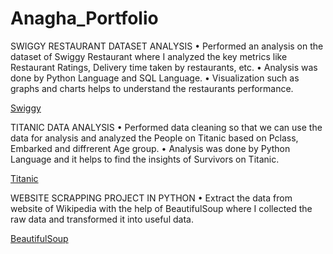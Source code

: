 # Anagha_Portfolio

SWIGGY RESTAURANT DATASET ANALYSIS
•	Performed an analysis on the dataset of Swiggy Restaurant where I analyzed the key metrics like Restaurant Ratings, Delivery time taken by restaurants, etc.
•	Analysis was done by Python Language and SQL Language.
•	Visualization such as graphs and charts helps to understand the restaurants performance.

[Swiggy](/Images/Swiggy.png) 

TITANIC DATA ANALYSIS
•	Performed data cleaning so that we can use the data for analysis and analyzed the People on Titanic based on Pclass, Embarked and diffrerent Age group.
•	Analysis was done by Python Language and it helps to find the insights of Survivors on Titanic.

[Titanic](/Images/Titanic.png) 

WEBSITE SCRAPPING PROJECT IN PYTHON
•	Extract the data from website of Wikipedia with the help of BeautifulSoup where I collected the raw data and transformed it into useful data.

[BeautifulSoup](/Images/BeautifulSoup.png) 
